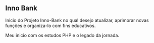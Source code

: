 ## Inno Bank

Inicio do Projeto Inno-Bank no qual desejo atualizar, aprimorar novas funções e organiza-lo com fins educativos.

Meu inicio com os estudos PHP e o legado da jornada.
